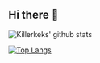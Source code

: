 ## Hi there 👋

![Killerkeks' github stats](
https://github-readme-stats.vercel.app/api?username=Killerkeks007&show_icons=true&theme=highcontrast&rank_icon=github)
 
[![Top Langs](
https://github-readme-stats.vercel.app/api/top-langs/?username=Killerkeks007&langs_count=8&layout=donut&theme=highcontrast)](https://github.com/anuraghazra/github-readme-stats)
 
<!--
**Killerkeks007/Killerkeks007** is a ✨ _special_ ✨ repository because its `README.md` (this file) appears on your GitHub profile.

Here are some ideas to get you started:

- 🔭 I’m currently working on ...
- 🌱 I’m currently learning ...
- 👯 I’m looking to collaborate on ...
- 🤔 I’m looking for help with ...
- 💬 Ask me about ...
- 📫 How to reach me: ...
- 😄 Pronouns: ...
- ⚡ Fun fact: ...
-->
